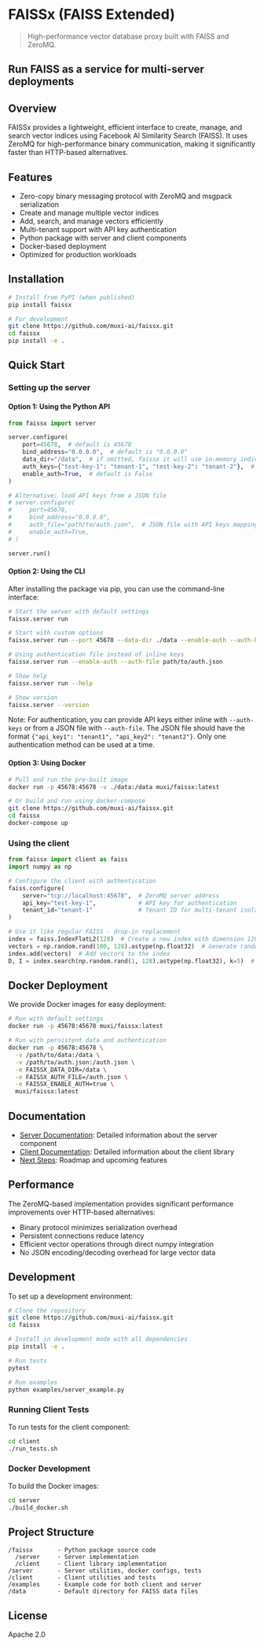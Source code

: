 # FAISSx (FAISS Extended)

> High-performance vector database proxy built with FAISS and ZeroMQ.

## Run FAISS as a service for multi-server deployments

## Overview

FAISSx provides a lightweight, efficient interface to create, manage, and search vector indices using Facebook AI Similarity Search (FAISS). It uses ZeroMQ for high-performance binary communication, making it significantly faster than HTTP-based alternatives.

## Features

- Zero-copy binary messaging protocol with ZeroMQ and msgpack serialization
- Create and manage multiple vector indices
- Add, search, and manage vectors efficiently
- Multi-tenant support with API key authentication
- Python package with server and client components
- Docker-based deployment
- Optimized for production workloads

## Installation

```bash
# Install from PyPI (when published)
pip install faissx

# For development
git clone https://github.com/muxi-ai/faissx.git
cd faissx
pip install -e .
```

## Quick Start

### Setting up the server

#### Option 1: Using the Python API

```python
from faissx import server

server.configure(
    port=45678,  # default is 45678
    bind_address="0.0.0.0",  # default is "0.0.0.0"
    data_dir="/data",  # if omitted, faissx it will use in-memory indices
    auth_keys={"test-key-1": "tenant-1", "test-key-2": "tenant-2"},  # default is empty dict
    enable_auth=True,  # default is False
)

# Alternative: load API keys from a JSON file
# server.configure(
#     port=45678,
#     bind_address="0.0.0.0",
#     auth_file="path/to/auth.json",  # JSON file with API keys mapping
#     enable_auth=True,
# )

server.run()
```

#### Option 2: Using the CLI

After installing the package via pip, you can use the command-line interface:

```bash
# Start the server with default settings
faissx.server run

# Start with custom options
faissx.server run --port 45678 --data-dir ./data --enable-auth --auth-keys "key1:tenant1,key2:tenant2"

# Using authentication file instead of inline keys
faissx.server run --enable-auth --auth-file path/to/auth.json

# Show help
faissx.server run --help

# Show version
faissx.server --version
```

Note: For authentication, you can provide API keys either inline with `--auth-keys` or from a JSON file with `--auth-file`. The JSON file should have the format `{"api_key1": "tenant1", "api_key2": "tenant2"}`. Only one authentication method can be used at a time.

#### Option 3: Using Docker

```bash
# Pull and run the pre-built image
docker run -p 45678:45678 -v ./data:/data muxi/faissx:latest

# Or build and run using docker-compose
git clone https://github.com/muxi-ai/faissx.git
cd faissx
docker-compose up
```

### Using the client

```python
from faissx import client as faiss
import numpy as np

# Configure the client with authentication
faiss.configure(
    server="tcp://localhost:45678",  # ZeroMQ server address
    api_key="test-key-1",            # API key for authentication
    tenant_id="tenant-1"             # Tenant ID for multi-tenant isolation
)

# Use it like regular FAISS - drop-in replacement
index = faiss.IndexFlatL2(128)  # Create a new index with dimension 128
vectors = np.random.rand(100, 128).astype(np.float32)  # Generate random vectors
index.add(vectors)  # Add vectors to the index
D, I = index.search(np.random.rand(1, 128).astype(np.float32), k=5)  # Search for similar vectors
```

## Docker Deployment

We provide Docker images for easy deployment:

```bash
# Run with default settings
docker run -p 45678:45678 muxi/faissx:latest

# Run with persistent data and authentication
docker run -p 45678:45678 \
  -v /path/to/data:/data \
  -v /path/to/auth.json:/auth.json \
  -e FAISSX_DATA_DIR=/data \
  -e FAISSX_AUTH_FILE=/auth.json \
  -e FAISSX_ENABLE_AUTH=true \
  muxi/faissx:latest
```

## Documentation

- [Server Documentation](server/README.md): Detailed information about the server component
- [Client Documentation](client/README.md): Detailed information about the client library
- [Next Steps](NEXT_STEPS.md): Roadmap and upcoming features

## Performance

The ZeroMQ-based implementation provides significant performance improvements over HTTP-based alternatives:

- Binary protocol minimizes serialization overhead
- Persistent connections reduce latency
- Efficient vector operations through direct numpy integration
- No JSON encoding/decoding overhead for large vector data

## Development

To set up a development environment:

```bash
# Clone the repository
git clone https://github.com/muxi-ai/faissx.git
cd faissx

# Install in development mode with all dependencies
pip install -e .

# Run tests
pytest

# Run examples
python examples/server_example.py
```

### Running Client Tests

To run tests for the client component:

```bash
cd client
./run_tests.sh
```

### Docker Development

To build the Docker images:

```bash
cd server
./build_docker.sh
```

## Project Structure

```
/faissx       - Python package source code
  /server     - Server implementation
  /client     - Client library implementation
/server       - Server utilities, docker configs, tests
/client       - Client utilities and tests
/examples     - Example code for both client and server
/data         - Default directory for FAISS data files
```

## License

Apache 2.0
